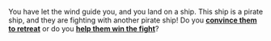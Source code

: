 You have let the wind guide you, and you land on a ship. This ship is a pirate ship, and they are fighting with another pirate ship! Do you [**convince them to retreat**](retreat.md) or do you [**help them win the fight**](fight.md)?
